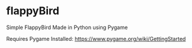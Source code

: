 # flappyBird
Simple FlappyBird Made in Python using Pygame

Requires Pygame Installed: https://www.pygame.org/wiki/GettingStarted
